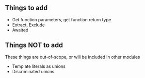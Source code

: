 ## Things to add

- Get function parameters, get function return type
- Extract, Exclude
- Awaited

## Things NOT to add

These things are out-of-scope, or will be included in other modules

- Template literals as unions
- Discriminated unions

